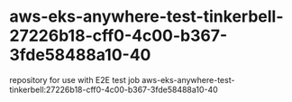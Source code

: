 # aws-eks-anywhere-test-tinkerbell-27226b18-cff0-4c00-b367-3fde58488a10-40
repository for use with E2E test job aws-eks-anywhere-test-tinkerbell:27226b18-cff0-4c00-b367-3fde58488a10-40
